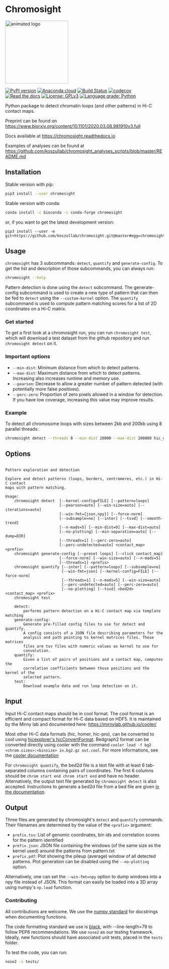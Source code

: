 # Chromosight
<img src="docs/logo/chromosight.gif" alt="animated logo" width="200"/>

[![PyPI version](https://badge.fury.io/py/chromosight.svg)](https://badge.fury.io/py/chromosight) [![Anaconda cloud](https://anaconda.org/bioconda/chromosight/badges/version.svg)](https://anaconda.org/bioconda/chromosight) [![Build Status](https://travis-ci.com/koszullab/chromosight.svg?branch=master)](https://travis-ci.com/koszullab/chromosight) [![codecov](https://codecov.io/gh/koszullab/chromosight/branch/master/graph/badge.svg)](https://codecov.io/gh/koszullab/chromosight) [![Read the docs](https://readthedocs.org/projects/chromosight/badge)](https://chromosight.readthedocs.io) [![License: GPLv3](https://img.shields.io/badge/License-GPL%203-0298c3.svg)](https://opensource.org/licenses/GPL-3.0) [![Language grade: Python](https://img.shields.io/lgtm/grade/python/g/koszullab/chromosight.svg?logo=lgtm&logoWidth=18)](https://lgtm.com/projects/g/koszullab/chromosight/context:python)

Python package to detect chromatin loops (and other patterns) in Hi-C contact maps. 

Preprint can be found on https://www.biorxiv.org/content/10.1101/2020.03.08.981910v3.full

Docs available at https://chromosight.readthedocs.io

Examples of analyses can be found at https://github.com/koszullab/chromosight_analyses_scripts/blob/master/README.md

## Installation

Stable version with pip:

```sh
pip3 install --user chromosight
```
Stable version with conda:
```sh
conda install -c bioconda -c conda-forge chromosight
```

or, if you want to get the latest development version:

```
pip3 install --user -e git+https://github.com/koszullab/chromosight.git@master#egg=chromosight
```

## Usage

`chromosight` has 3 subcommands: `detect`, `quantify` and `generate-config`. To get the list and description of those subcommands, you can always run:

```bash
chromosight --help
```
Pattern detection is done using the `detect` subcommand. The generate-config subcommand is used to create a new type of pattern that can then be fed to `detect` using the `--custom-kernel` option. The `quantify` subcommand is used to compute pattern matching scores for a list of 2D coordinates on a Hi-C matrix.

### Get started
To get a first look at a chromosight run, you can run `chromosight test`, which will download a test dataset from the github repository and run `chromosight detect` on it.

### Important options

* `--min-dist`: Minimum distance from which to detect patterns.
* `--max-dist`: Maximum distance from which to detect patterns. Increasing also increases runtime and memory use.
* `--pearson`: Decrease to allow a greater number of pattern detected (with potentially more false positives).
* `--perc-zero`: Proportion of zero pixels allowed in a window for detection. If you have low coverage, increasing this value may improve results.

### Example

To detect all chromosome loops with sizes between 2kb and 200kb using 8 parallel threads:
```bash
chromosight detect --threads 8 --min-dist 20000 --max-dist 200000 hic_data.cool output_prefix
```

## Options

```

Pattern exploration and detection

Explore and detect patterns (loops, borders, centromeres, etc.) in Hi-C contact
maps with pattern matching.

Usage:
    chromosight detect  [--kernel-config=FILE] [--pattern=loops]
                        [--pearson=auto] [--win-size=auto] [--iterations=auto]
                        [--win-fmt={json,npy}] [--force-norm]
                        [--subsample=no] [--inter] [--tsvd] [--smooth-trend]
                        [--n-mads=5] [--min-dist=0] [--max-dist=auto]
                        [--no-plotting] [--min-separation=auto] [--dump=DIR]
                        [--threads=1] [--perc-zero=auto]
                        [--perc-undetected=auto] <contact_map> <prefix>
    chromosight generate-config [--preset loops] [--click contact_map]
                        [--force-norm] [--win-size=auto] [--n-mads=5]
                        [--threads=1] <prefix>
    chromosight quantify [--inter] [--pattern=loops] [--subsample=no]
                         [--win-fmt=json] [--kernel-config=FILE] [--force-norm]
                         [--threads=1] [--n-mads=5] [--win-size=auto]
                         [--perc-undetected=auto] [--perc-zero=auto]
                         [--no-plotting] [--tsvd] <bed2d> <contact_map> <prefix>
    chromosight test

    detect:
        performs pattern detection on a Hi-C contact map via template matching
    generate-config:
        Generate pre-filled config files to use for detect and quantify.
        A config consists of a JSON file describing parameters for the
        analysis and path pointing to kernel matrices files. Those matrices
        files are tsv files with numeric values as kernel to use for
        convolution.
    quantify:
        Given a list of pairs of positions and a contact map, computes the
        correlation coefficients between those positions and the kernel of the
        selected pattern.
    test:
        Download example data and run loop detection on it.

```

## Input

Input Hi-C contact maps should be in cool format. The cool format is an efficient and compact format for Hi-C data based on HDF5. It is maintained by the Mirny lab and documented here: https://mirnylab.github.io/cooler/

Most other Hi-C data formats (hic, homer, hic-pro), can be converted to cool using [hicexplorer's hicConvertFormat](https://hicexplorer.readthedocs.io/en/latest/content/tools/hicConvertFormat.html). Bedgraph2 format can be converted directly using cooler with the command `cooler load -f bg2 <chrom.sizes>:<binsize> in.bg2.gz out.cool`. For more informations, see the [cooler documentation](https://cooler.readthedocs.io/en/latest/cli.html#cooler-load)

For `chromosight quantify`, the bed2d file is a text file with at least 6 tab-separated columns containing pairs of coordinates. The first 6 columns should be `chrom start end chrom start end` and have no header. Alternatively, the output text file generated by `chromosight detect` is also accepted. Instructions to generate a bed2d file from a bed file are given [in the documentation](https://chromosight.readthedocs.io/en/stable/TUTORIAL.html#quantification).

## Output
Three files are generated by chromosight's `detect` and `quantify` commands. Their filenames are determined by the value of the `<prefix>` argument:
  * `prefix.tsv`: List of genomic coordinates, bin ids and correlation scores for the pattern identified
  * `prefix.json`: JSON file containing the windows (of the same size as the kernel used) around the patterns from pattern.txt
  * `prefix.pdf`: Plot showing the pileup (average) window of all detected patterns. Plot generation can be disabled using the `--no-plotting` option.

Alternatively, one can set the `--win-fmt=npy` option to dump windows into a npy file instead of JSON. This format can easily be loaded into a 3D array using numpy's `np.load` function.


### Contributing

All contributions are welcome. We use the [numpy standard](https://numpydoc.readthedocs.io/en/latest/format.html) for docstrings when documenting functions.

The code formatting standard we use is [black](https://github.com/psf/black), with --line-length=79 to follow PEP8 recommendations. We use `nose2` as our testing framework. Ideally, new functions should have associated unit tests, placed in the `tests` folder.

To test the code, you can run:

```bash
nose2 -s tests/
```
